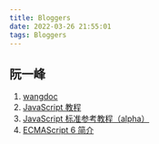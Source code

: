 ```yaml
---
title: Bloggers
date: 2022-03-26 21:55:01
tags: Bloggers
---
```


## 阮一峰

1. [wangdoc](https://github.com/wangdoc)
2. [JavaScript 教程](https://wangdoc.com/javascript/basic/index.html)
3. [JavaScript 标准参考教程（alpha）](https://javascript.ruanyifeng.com/)
4. [ECMAScript 6 简介](https://wangdoc.com/es6/intro.html)
